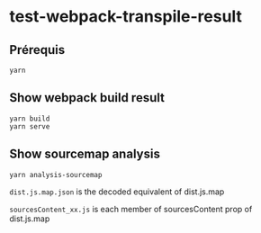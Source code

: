 # test-webpack-transpile-result


## Prérequis
```
yarn
```

## Show webpack build result
```
yarn build
yarn serve
```

## Show sourcemap analysis
```
yarn analysis-sourcemap
```

`dist.js.map.json` is the decoded equivalent of dist.js.map

`sourcesContent_xx.js` is each member of sourcesContent prop of dist.js.map
